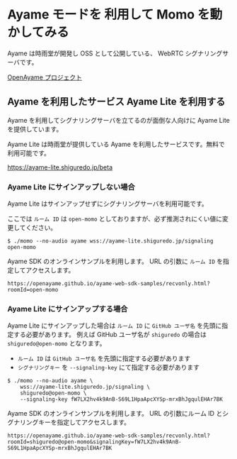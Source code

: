 # Ayame モードを 利用して Momo を動かしてみる

Ayame は時雨堂が開発し OSS として公開している、 WebRTC シグナリングサーバです。

[OpenAyame プロジェクト](https://gist.github.com/voluntas/90cc9686a11de2f1acca845c6278a824)

## Ayame を利用したサービス Ayame Lite を利用する

Ayame を利用してシグナリングサーバを立てるのが面倒な人向けに Ayame Lite を提供しています。

Ayame Lite は時雨堂が提供している Ayame を利用したサービスです。無料で利用可能です。

https://ayame-lite.shiguredo.jp/beta

### Ayame Lite にサインアップしない場合

Ayame Lite はサインアップせずにシグナリングサーバを利用可能です。

ここでは `ルーム ID` は `open-momo` としておりますが、必ず推測されにくい値に変更してください。

```shell
$ ./momo --no-audio ayame wss://ayame-lite.shiguredo.jp/signaling open-momo
```

Ayame SDK のオンラインサンプルを利用します。 URL の引数に `ルーム ID` を指定してアクセスします。

```
https://openayame.github.io/ayame-web-sdk-samples/recvonly.html?roomId=open-momo
```

### Ayame Lite にサインアップする場合

Ayame Lite にサインアップした場合は `ルーム ID` に `GitHub ユーザ名` を先頭に指定する必要があります。
例えば GitHub ユーザ名が `shiguredo` の場合は `shiguredo@open-momo` となります。

- `ルーム ID` は `GitHub ユーザ名` を先頭に指定する必要があります
- `シグナリングキー` を `--signaling-key` にて指定する必要があります

```shell
$ ./momo --no-audio ayame \
    wss://ayame-lite.shiguredo.jp/signaling \
    shiguredo@open-momo \
    --signaling-key fW7LX2hv4k9AnB-S69L1HpaApcXYSp-mrxBhJgqulEHAr7BK
```

Ayame SDK のオンラインサンプルを利用します。 URL の引数にルーム ID とシグナリングキーを指定してアクセスします。

```
https://openayame.github.io/ayame-web-sdk-samples/recvonly.html?roomId=shiguredo@open-momo&signalingKey=fW7LX2hv4k9AnB-S69L1HpaApcXYSp-mrxBhJgqulEHAr7BK
```
